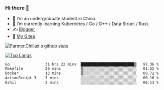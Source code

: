 ### Hi there 👋

- 🔭 I’m an undergraduate student in China.
- 🌱 I’m currently learning Kubernetes / Go / ~~C++~~ / Data Struct / Rust.
- ✍️ [Blogger](https://blog.farmer233.top)
- 🤔 [My Gitee](https://gitee.com/Farmer-chong)


[![Farmer.Chillax's github stats](https://github-readme-stats.vercel.app/api?username=FarmerChillax)](https://github.com/anuraghazra/github-readme-stats)

[![Top Langs](https://github-readme-stats.vercel.app/api/top-langs/?username=FarmerChillax&layout=compact&hide=html,css,javascript)](https://github.com/anuraghazra/github-readme-stats)

<p>
  <a href="https://wakatime.com/@Farmer">
        <!--START_SECTION:waka-->

```txt
Go                31 hrs 22 mins  ████████████████████████▒   97.36 %
Makefile          29 mins         ▒░░░░░░░░░░░░░░░░░░░░░░░░   01.52 %
Docker            13 mins         ▒░░░░░░░░░░░░░░░░░░░░░░░░   00.72 %
ActionScript 3    3 mins          ░░░░░░░░░░░░░░░░░░░░░░░░░   00.16 %
Ezhil             2 mins          ░░░░░░░░░░░░░░░░░░░░░░░░░   00.11 %
```

<!--END_SECTION:waka-->
  </a>
</p>

<!--
**Farmer-chong/Farmer-chong** is a ✨ _special_ ✨ repository because its `README.md` (this file) appears on your GitHub profile.

Here are some ideas to get you started:

- 🔭 I’m currently working on ...
- 🌱 I’m currently learning ...
- 👯 I’m looking to collaborate on ...
- 🤔 I’m looking for help with ...
- 💬 Ask me about ...
- 📫 How to reach me: ...
- 😄 Pronouns: ...
- ⚡ Fun fact: ...
-->
